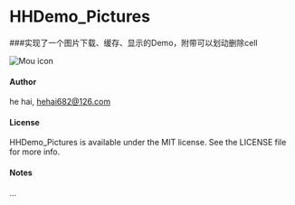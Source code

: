 # HHDemo_Pictures

###实现了一个图片下载、缓存、显示的Demo，附带可以划动删除cell

![Mou icon](https://github.com/riversea2015/HHDemo_Pictures/blob/master/ScreenShort.gif?raw=true)

#### Author

he hai, hehai682@126.com

#### License

HHDemo_Pictures is available under the MIT license. See the LICENSE file for more info.

#### Notes

...
